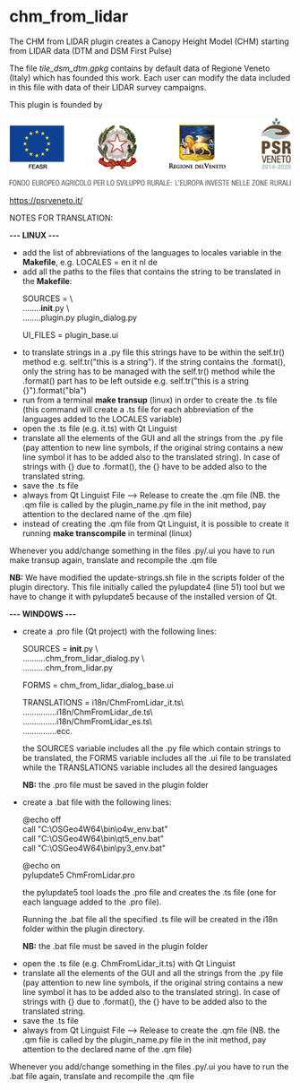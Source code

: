 # chm_from_lidar

The CHM from LIDAR plugin creates a Canopy Height Model (CHM) starting from LIDAR data (DTM and DSM First Pulse)


The file *tile_dsm_dtm.gpkg* contains by default data of Regione Veneto (Italy) which has founded this work. Each user can modify the data included in this file with data of their LIDAR survey campaigns.

This plugin is founded by 

![](img/4ISTITUZIONALI.png)

https://psrveneto.it/

NOTES FOR TRANSLATION:

<b>--- LINUX ---</b>
<ul>
<li> add the list of abbreviations of the languages to locales variable in the <b>Makefile</b>, e.g. LOCALES = en it nl de
<li> add all the paths to the files that contains the string to be translated in the <b>Makefile</b>:

SOURCES = \\<br>
........__init__.py \\<br>
........plugin.py plugin_dialog.py

UI_FILES = plugin_base.ui

<li> to translate strings in a .py file this strings have to be within the self.tr() method e.g. self.tr("this is a string"). If the string contains the .format(), only the string has to be managed with the self.tr() method while the .format() part has to be left outside e.g. self.tr("this is a string {}").format("bla")
<li> run from a terminal <b>make transup</b> (linux) in order to create the .ts file (this command will create a .ts file for each abbreviation of the languages added to the LOCALES variable)
<li> open the .ts file (e.g. it.ts) with Qt Linguist
<li> translate all the elements of the GUI and all the strings from the .py file (pay attention to new line symbols, if the original string contains a new line symbol it has to be added also to the translated string). In case of strings with {} due to .format(), the {} have to be added also to the translated string.
<li> save the .ts file
<li> always from Qt Linguist File --> Release to create the .qm file (NB. the .qm file is called by the plugin_name.py file in the init method, pay attention to the declared name of the .qm file)
<li> instead of creating the .qm file from Qt Linguist, it is possible to create it running <b>make transcompile</b> in terminal (linux)
</ul>
Whenever you add/change something in the files .py/.ui you have to run make transup again, translate and recompile the .qm file

<b>NB:</b> We have modified the update-strings.sh file in the scripts folder of the plugin directory. This file initially called the pylupdate4 (line 51) tool but we have to change it with pylupdate5 because of the installed version of Qt.

<b>--- WINDOWS ---</b>
<ul>
<li> create a .pro file (Qt project) with the following lines:

SOURCES = __init__.py \\<br>
..........chm_from_lidar_dialog.py \\<br>
..........chm_from_lidar.py

FORMS = chm_from_lidar_dialog_base.ui

TRANSLATIONS = i18n/ChmFromLidar_it.ts\\<br>
...............i18n/ChmFromLidar_de.ts\\<br>
...............i18n/ChmFromLidar_es.ts\\<br>
...............ecc.

the SOURCES variable includes all the .py file which contain strings to be translated, the FORMS variable includes all the .ui file to be translated while the TRANSLATIONS variable includes all the desired languages

<b>NB:</b> the .pro file must be saved in the plugin folder

<li> create a .bat file with the following lines:

@echo off<br>
call "C:\OSGeo4W64\bin\o4w_env.bat"<br>
call "C:\OSGeo4W64\bin\qt5_env.bat"<br>
call "C:\OSGeo4W64\bin\py3_env.bat"<br>

@echo on<br>
pylupdate5 ChmFromLidar.pro

the pylupdate5 tool loads the .pro file and creates the .ts file (one for each language added to the .pro file).

Running the .bat file all the specified .ts file will be created in the i18n folder within the plugin directory.

<b>NB:</b> the .bat file must be saved in the plugin folder

<li> open the .ts file (e.g. ChmFromLidar_it.ts) with Qt Linguist
<li> translate all the elements of the GUI and all the strings from the .py file (pay attention to new line symbols, if the original string contains a new line symbol it has to be added also to the translated string). In case of strings with {} due to .format(), the {} have to be added also to the translated string.
<li> save the .ts file
<li> always from Qt Linguist File --> Release to create the .qm file (NB. the .qm file is called by the plugin_name.py file in the init method, pay attention to the declared name of the .qm file)
</ul>
Whenever you add/change something in the files .py/.ui you have to run the .bat file again, translate and recompile the .qm file